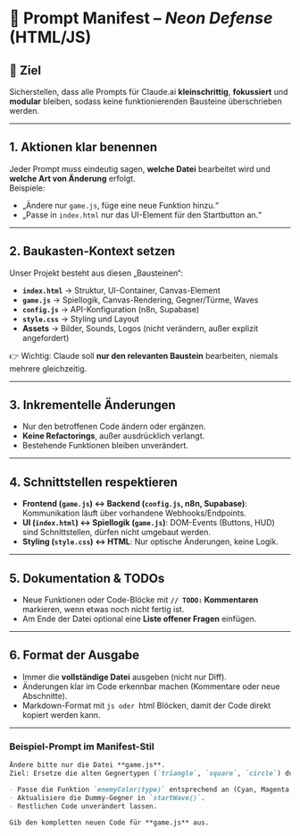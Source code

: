 # 📜 Prompt Manifest – *Neon Defense* (HTML/JS)

## 🎯 Ziel  
Sicherstellen, dass alle Prompts für Claude.ai **kleinschrittig**, **fokussiert** und **modular** bleiben, sodass keine funktionierenden Bausteine überschrieben werden.  

---

## 1. Aktionen klar benennen  
Jeder Prompt muss eindeutig sagen, **welche Datei** bearbeitet wird und **welche Art von Änderung** erfolgt.  
Beispiele:  
- „Ändere nur `game.js`, füge eine neue Funktion hinzu.“  
- „Passe in `index.html` nur das UI-Element für den Startbutton an.“  

---

## 2. Baukasten-Kontext setzen  
Unser Projekt besteht aus diesen „Bausteinen“:  

- **`index.html`** → Struktur, UI-Container, Canvas-Element  
- **`game.js`** → Spiellogik, Canvas-Rendering, Gegner/Türme, Waves  
- **`config.js`** → API-Konfiguration (n8n, Supabase)  
- **`style.css`** → Styling und Layout  
- **Assets** → Bilder, Sounds, Logos (nicht verändern, außer explizit angefordert)  

👉 Wichtig: Claude soll **nur den relevanten Baustein** bearbeiten, niemals mehrere gleichzeitig.  

---

## 3. Inkrementelle Änderungen  
- Nur den betroffenen Code ändern oder ergänzen.  
- **Keine Refactorings**, außer ausdrücklich verlangt.  
- Bestehende Funktionen bleiben unverändert.  

---

## 4. Schnittstellen respektieren  
- **Frontend (`game.js`) ↔ Backend (`config.js`, n8n, Supabase)**: Kommunikation läuft über vorhandene Webhooks/Endpoints.  
- **UI (`index.html`) ↔ Spiellogik (`game.js`)**: DOM-Events (Buttons, HUD) sind Schnittstellen, dürfen nicht umgebaut werden.  
- **Styling (`style.css`) ↔ HTML**: Nur optische Änderungen, keine Logik.  

---

## 5. Dokumentation & TODOs  
- Neue Funktionen oder Code-Blöcke mit **`// TODO:` Kommentaren** markieren, wenn etwas noch nicht fertig ist.  
- Am Ende der Datei optional eine **Liste offener Fragen** einfügen.  

---

## 6. Format der Ausgabe  
- Immer die **vollständige Datei** ausgeben (nicht nur Diff).  
- Änderungen klar im Code erkennbar machen (Kommentare oder neue Abschnitte).  
- Markdown-Format mit ```js oder ```html Blöcken, damit der Code direkt kopiert werden kann.  

---

### Beispiel-Prompt im Manifest-Stil
```markdown
Ändere bitte nur die Datei **game.js**.  
Ziel: Ersetze die alten Gegnertypen (`triangle`, `square`, `circle`) durch neue Cyber-Gegner (`virus`, `spam`, `trojan`).  

- Passe die Funktion `enemyColor(type)` entsprechend an (Cyan, Magenta, Gelb).  
- Aktualisiere die Dummy-Gegner in `startWave()`.  
- Restlichen Code unverändert lassen.  

Gib den kompletten neuen Code für **game.js** aus.  
```
